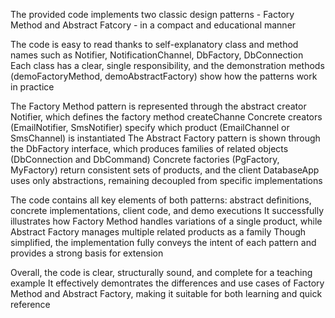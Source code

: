 The provided code implements two classic design patterns - Factory Method and Abstract Fatcory - in a compact and educational manner

The code is easy to read thanks to self-explanatory class and method names such as Notifier, NotificationChannel, DbFactory, DbConnection
Each class has a clear, single responsibility, and the demonstration methods (demoFactoryMethod, demoAbstractFactory) show how the patterns work in practice

The Factory Method pattern is represented through the abstract creator Notifier, which defines the factory method createChanne
Concrete creators (EmailNotifier, SmsNotifier) specify which product (EmailChannel or SmsChannel) is instantiated
The Abstract Factory pattern is shown through the DbFactory interface, which produces families of related objects (DbConnection and DbCommand)
Concrete factories (PgFactory, MyFactory) return consistent sets of products, and the client DatabaseApp uses only abstractions, remaining decoupled from specific implementations

The code contains all key elements of both patterns: abstract definitions, concrete implementations, client code, and demo executions
It successfully illustrates how Factory Method handles variations of a single product, while Abstract Factory manages multiple related products as a family
Though simplified, the implementation fully conveys the intent of each pattern and provides a strong basis for extension

Overall, the code is clear, structurally sound, and complete for a teaching example
It effectively demontrates the differences and use cases of Factory Method and Abstract Factory, making it suitable for both learning and quick reference
